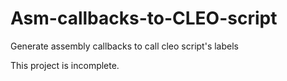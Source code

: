 # Asm-callbacks-to-CLEO-script
Generate assembly callbacks to call cleo script's labels

This project is incomplete.


